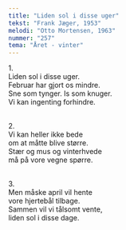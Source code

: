 ```yaml
---
title: "Liden sol i disse uger"
tekst: "Frank Jæger, 1953"
melodi: "Otto Mortensen, 1963"
nummer: "257"
tema: "Året - vinter"
---
```

1.<br>
Liden sol i disse uger.<br>
Februar har gjort os mindre.<br>
Sne som tynger. Is som knuger.<br>
Vi kan ingenting forhindre.<br>
<br>

2.<br>
Vi kan heller ikke bede<br>
om at måtte blive større.<br>
Stær og mus og vinterhvede<br>
må på vore vegne spørre.<br>
<br>

3.<br>
Men måske april vil hente<br>
vore hjertebål tilbage.<br>
Sammen vil vi tålsomt vente,<br>
liden sol i disse dage.<br>

